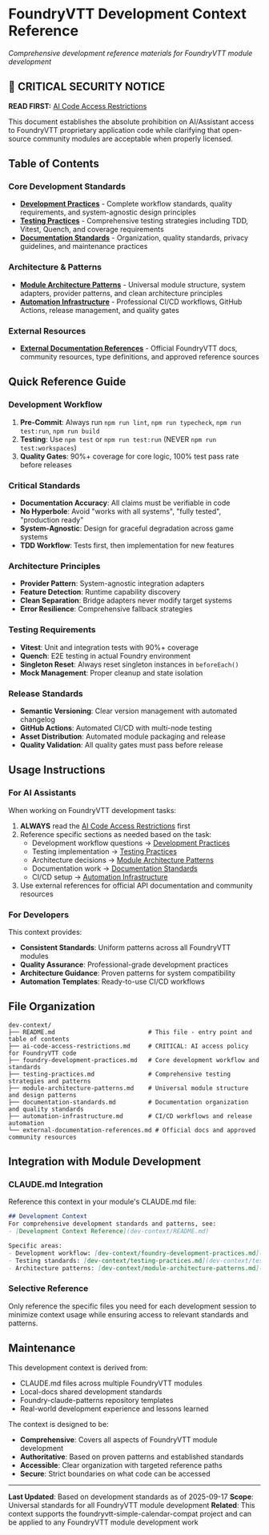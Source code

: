 # FoundryVTT Development Context Reference

*Comprehensive development reference materials for FoundryVTT module development*

## 🚨 CRITICAL SECURITY NOTICE

**READ FIRST:** [AI Code Access Restrictions](ai-code-access-restrictions.md)

This document establishes the absolute prohibition on AI/Assistant access to FoundryVTT proprietary application code while clarifying that open-source community modules are acceptable when properly licensed.

## Table of Contents

### Core Development Standards
- **[Development Practices](foundry-development-practices.md)** - Complete workflow standards, quality requirements, and system-agnostic design principles
- **[Testing Practices](testing-practices.md)** - Comprehensive testing strategies including TDD, Vitest, Quench, and coverage requirements
- **[Documentation Standards](documentation-standards.md)** - Organization, quality standards, privacy guidelines, and maintenance practices

### Architecture & Patterns
- **[Module Architecture Patterns](module-architecture-patterns.md)** - Universal module structure, system adapters, provider patterns, and clean architecture principles
- **[Automation Infrastructure](automation-infrastructure.md)** - Professional CI/CD workflows, GitHub Actions, release management, and quality gates

### External Resources
- **[External Documentation References](external-documentation-references.md)** - Official FoundryVTT docs, community resources, type definitions, and approved reference sources

## Quick Reference Guide

### Development Workflow
1. **Pre-Commit**: Always run `npm run lint`, `npm run typecheck`, `npm run test:run`, `npm run build`
2. **Testing**: Use `npm test` or `npm run test:run` (NEVER `npm run test:workspaces`)
3. **Quality Gates**: 90%+ coverage for core logic, 100% test pass rate before releases

### Critical Standards
- **Documentation Accuracy**: All claims must be verifiable in code
- **No Hyperbole**: Avoid "works with all systems", "fully tested", "production ready"
- **System-Agnostic**: Design for graceful degradation across game systems
- **TDD Workflow**: Tests first, then implementation for new features

### Architecture Principles
- **Provider Pattern**: System-agnostic integration adapters
- **Feature Detection**: Runtime capability discovery
- **Clean Separation**: Bridge adapters never modify target systems
- **Error Resilience**: Comprehensive fallback strategies

### Testing Requirements
- **Vitest**: Unit and integration tests with 90%+ coverage
- **Quench**: E2E testing in actual Foundry environment
- **Singleton Reset**: Always reset singleton instances in `beforeEach()`
- **Mock Management**: Proper cleanup and state isolation

### Release Standards
- **Semantic Versioning**: Clear version management with automated changelog
- **GitHub Actions**: Automated CI/CD with multi-node testing
- **Asset Distribution**: Automated module packaging and release
- **Quality Validation**: All quality gates must pass before release

## Usage Instructions

### For AI Assistants
When working on FoundryVTT development tasks:

1. **ALWAYS** read the [AI Code Access Restrictions](ai-code-access-restrictions.md) first
2. Reference specific sections as needed based on the task:
   - Development workflow questions → [Development Practices](foundry-development-practices.md)
   - Testing implementation → [Testing Practices](testing-practices.md)
   - Architecture decisions → [Module Architecture Patterns](module-architecture-patterns.md)
   - Documentation work → [Documentation Standards](documentation-standards.md)
   - CI/CD setup → [Automation Infrastructure](automation-infrastructure.md)
3. Use external references for official API documentation and community resources

### For Developers
This context provides:
- **Consistent Standards**: Uniform patterns across all FoundryVTT modules
- **Quality Assurance**: Professional-grade development practices
- **Architecture Guidance**: Proven patterns for system compatibility
- **Automation Templates**: Ready-to-use CI/CD workflows

## File Organization

```
dev-context/
├── README.md                          # This file - entry point and table of contents
├── ai-code-access-restrictions.md     # CRITICAL: AI access policy for FoundryVTT code
├── foundry-development-practices.md   # Core development workflow and standards
├── testing-practices.md               # Comprehensive testing strategies and patterns
├── module-architecture-patterns.md    # Universal module structure and design patterns
├── documentation-standards.md         # Documentation organization and quality standards
├── automation-infrastructure.md       # CI/CD workflows and release automation
└── external-documentation-references.md # Official docs and approved community resources
```

## Integration with Module Development

### CLAUDE.md Integration
Reference this context in your module's CLAUDE.md file:

```markdown
## Development Context
For comprehensive development standards and patterns, see:
- [Development Context Reference](dev-context/README.md)

Specific areas:
- Development workflow: [dev-context/foundry-development-practices.md](dev-context/foundry-development-practices.md)
- Testing standards: [dev-context/testing-practices.md](dev-context/testing-practices.md)
- Architecture patterns: [dev-context/module-architecture-patterns.md](dev-context/module-architecture-patterns.md)
```

### Selective Reference
Only reference the specific files you need for each development session to minimize context usage while ensuring access to relevant standards and patterns.

## Maintenance

This development context is derived from:
- CLAUDE.md files across multiple FoundryVTT modules
- Local-docs shared development standards
- Foundry-claude-patterns repository templates
- Real-world development experience and lessons learned

The context is designed to be:
- **Comprehensive**: Covers all aspects of FoundryVTT module development
- **Authoritative**: Based on proven patterns and established standards
- **Accessible**: Clear organization with targeted reference paths
- **Secure**: Strict boundaries on what code can be accessed

---

**Last Updated**: Based on development standards as of 2025-09-17
**Scope**: Universal standards for all FoundryVTT module development
**Related**: This context supports the foundryvtt-simple-calendar-compat project and can be applied to any FoundryVTT module development work